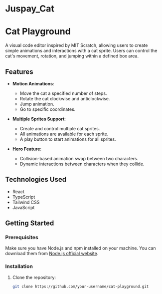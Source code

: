 # Juspay_Cat
# Cat Playground

A visual code editor inspired by MIT Scratch, allowing users to create simple animations and interactions with a cat sprite. Users can control the cat's movement, rotation, and jumping within a defined box area.

## Features

- **Motion Animations**: 
  - Move the cat a specified number of steps.
  - Rotate the cat clockwise and anticlockwise.
  - Jump animation.
  - Go to specific coordinates.

- **Multiple Sprites Support**: 
  - Create and control multiple cat sprites.
  - All animations are available for each sprite.
  - A play button to start animations for all sprites.

- **Hero Feature**: 
  - Collision-based animation swap between two characters.
  - Dynamic interactions between characters when they collide.

## Technologies Used

- React
- TypeScript
- Tailwind CSS
- JavaScript

## Getting Started

### Prerequisites

Make sure you have Node.js and npm installed on your machine. You can download them from [Node.js official website](https://nodejs.org/).

### Installation

1. Clone the repository:
   ```bash
   git clone https://github.com/your-username/cat-playground.git

